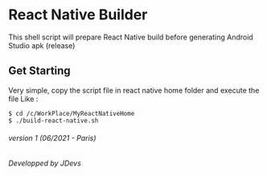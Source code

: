 # React Native Builder

This shell script will prepare React Native build before generating Android Studio apk (release)

## Get Starting

Very simple, copy the script file in react native home folder and execute the file
Like : 
```
$ cd /c/WorkPlace/MyReactNativeHome
$ ./build-react-native.sh
```

###### version 1 (06/2021 - Paris)
###### Developped by JDevs
